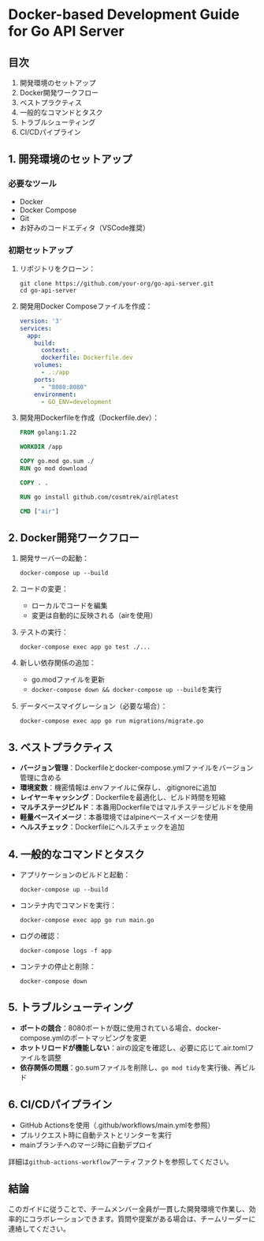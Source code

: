 # Docker-based Development Guide for Go API Server

## 目次
1. 開発環境のセットアップ
2. Docker開発ワークフロー
3. ベストプラクティス
4. 一般的なコマンドとタスク
5. トラブルシューティング
6. CI/CDパイプライン

## 1. 開発環境のセットアップ

### 必要なツール
- Docker
- Docker Compose
- Git
- お好みのコードエディタ（VSCode推奨）

### 初期セットアップ
1. リポジトリをクローン：
   ```
   git clone https://github.com/your-org/go-api-server.git
   cd go-api-server
   ```

2. 開発用Docker Composeファイルを作成：
   ```yaml
   version: '3'
   services:
     app:
       build:
         context: .
         dockerfile: Dockerfile.dev
       volumes:
         - .:/app
       ports:
         - "8080:8080"
       environment:
         - GO_ENV=development
   ```

3. 開発用Dockerfileを作成（Dockerfile.dev）：
   ```dockerfile
   FROM golang:1.22
   
   WORKDIR /app
   
   COPY go.mod go.sum ./
   RUN go mod download
   
   COPY . .
   
   RUN go install github.com/cosmtrek/air@latest
   
   CMD ["air"]
   ```

## 2. Docker開発ワークフロー

1. 開発サーバーの起動：
   ```
   docker-compose up --build
   ```

2. コードの変更：
    - ローカルでコードを編集
    - 変更は自動的に反映される（airを使用）

3. テストの実行：
   ```
   docker-compose exec app go test ./...
   ```

4. 新しい依存関係の追加：
    - go.modファイルを更新
    - `docker-compose down && docker-compose up --build`を実行

5. データベースマイグレーション（必要な場合）：
   ```
   docker-compose exec app go run migrations/migrate.go
   ```

## 3. ベストプラクティス

- **バージョン管理**：Dockerfileとdocker-compose.ymlファイルをバージョン管理に含める
- **環境変数**：機密情報は.envファイルに保存し、.gitignoreに追加
- **レイヤーキャッシング**：Dockerfileを最適化し、ビルド時間を短縮
- **マルチステージビルド**：本番用Dockerfileではマルチステージビルドを使用
- **軽量ベースイメージ**：本番環境ではalpineベースイメージを使用
- **ヘルスチェック**：Dockerfileにヘルスチェックを追加

## 4. 一般的なコマンドとタスク

- アプリケーションのビルドと起動：
  ```
  docker-compose up --build
  ```

- コンテナ内でコマンドを実行：
  ```
  docker-compose exec app go run main.go
  ```

- ログの確認：
  ```
  docker-compose logs -f app
  ```

- コンテナの停止と削除：
  ```
  docker-compose down
  ```

## 5. トラブルシューティング

- **ポートの競合**：8080ポートが既に使用されている場合、docker-compose.ymlのポートマッピングを変更
- **ホットリロードが機能しない**：airの設定を確認し、必要に応じて.air.tomlファイルを調整
- **依存関係の問題**：go.sumファイルを削除し、`go mod tidy`を実行後、再ビルド

## 6. CI/CDパイプライン

- GitHub Actionsを使用（.github/workflows/main.ymlを参照）
- プルリクエスト時に自動テストとリンターを実行
- mainブランチへのマージ時に自動デプロイ

詳細は`github-actions-workflow`アーティファクトを参照してください。

## 結論

このガイドに従うことで、チームメンバー全員が一貫した開発環境で作業し、効率的にコラボレーションできます。質問や提案がある場合は、チームリーダーに連絡してください。